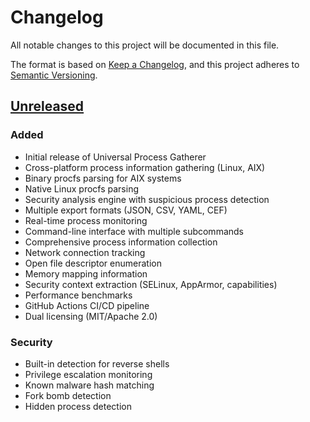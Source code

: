 # Changelog

All notable changes to this project will be documented in this file.

The format is based on [Keep a Changelog](https://keepachangelog.com/en/1.0.0/),
and this project adheres to [Semantic Versioning](https://semver.org/spec/v2.0.0.html).

## [Unreleased]

### Added
- Initial release of Universal Process Gatherer
- Cross-platform process information gathering (Linux, AIX)
- Binary procfs parsing for AIX systems
- Native Linux procfs parsing
- Security analysis engine with suspicious process detection
- Multiple export formats (JSON, CSV, YAML, CEF)
- Real-time process monitoring
- Command-line interface with multiple subcommands
- Comprehensive process information collection
- Network connection tracking
- Open file descriptor enumeration
- Memory mapping information
- Security context extraction (SELinux, AppArmor, capabilities)
- Performance benchmarks
- GitHub Actions CI/CD pipeline
- Dual licensing (MIT/Apache 2.0)

### Security
- Built-in detection for reverse shells
- Privilege escalation monitoring
- Known malware hash matching
- Fork bomb detection
- Hidden process detection

[Unreleased]: https://github.com/anubhavg-icpl/universal-process-gatherer/compare/v1.0.0...HEAD

